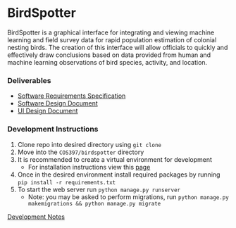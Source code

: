# BirdSpotter
BirdSpotter is a graphical interface for integrating and viewing machine learning and field survey data for rapid population estimation of colonial nesting birds. The creation of this interface will allow officials to quickly and effectively draw conclusions based on data provided from human and machine learning observations of bird species, activity, and location. 

### Deliverables
- [Software Requirements Specification](Documentation/Deliverables/Software_Requirements_Specification/SRS.pdf)
- [Software Design Document](Documentation/Deliverables/Software_Design_Document/SDD.pdf)
- [UI Design Document](Documentation/Deliverables/UI_Design_Document/UIDD.pdf)

### Development Instructions
1. Clone repo into desired directory using `git clone`
2. Move into the `COS397/birdspotter` directory
3. It is recommended to create a virtual environment for development
	- For installation instructions view this [page](https://packaging.python.org/guides/installing-using-pip-and-virtual-environments/)
4. Once in the desired environment install required packages by running `pip install -r requirements.txt`
5. To start the web server run `python manage.py runserver`
	- Note: you may be asked to perform migrations, run `python manage.py makemigrations && python manage.py migrate`

[Development Notes](Documentation/DEVNOTES.md)
